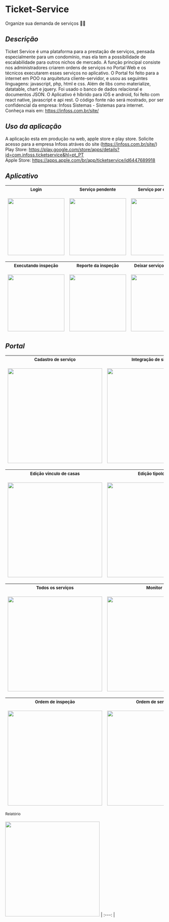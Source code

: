 # Ticket-Service #
Organize sua demanda de serviços 💼🔨

*Descrição* <br>
---
Ticket Service é uma plataforma para a prestação de serviços, pensada especialmente para um condomínio, mas ela tem a possibilidade de escalabilidade para outros nichos de mercado. A função principal consiste nos administradores criarem ordens de serviços no Portal Web e os técnicos executarem esses serviços no aplicativo. 
O Portal foi feito para a internet em POO na arquitetura cliente-servidor, e usou as seguintes linguagens: javascript, php, html e css. Além de libs como materialize, datatable, chart e jquery. Foi usado o banco de dados relacional e documentos JSON. O Aplicativo é híbrido para iOS e android, foi feito com react native, javascript e api rest. O código fonte não será mostrado, por ser confidencial da empresa: Infoss Sistemas - Sistemas para internet. Conheça mais em: https://infoss.com.br/site/ 

*Uso da aplicação* <br>
---
A aplicação esta em produção na web, apple store e play store. Solicite acesso para a empresa Infoss atráves do site (https://infoss.com.br/site/)
<br>
Play Store: https://play.google.com/store/apps/details?id=com.infoss.ticketservice&hl=pt_PT
<br>
Apple Store: https://apps.apple.com/br/app/ticketservice/id6447689918

*Aplicativo* <br>
---
 <sub> Login </sub> <br> <br> <img src="https://play-lh.googleusercontent.com/vLBHdZZ0B3-sNfeadNuS6WL5ylZ_Wq1yeMHbHTYHDg8sqnQQXekb6g0dBRyYHORoxOA=w2560-h1440-rw" width=180 > |<sub> Serviço pendente </sub> <br> <br>  <img src="https://play-lh.googleusercontent.com/X35LtQffGUivdHbWC-0uGWeDivbSBe8h-J_KL-4piZQVEo0YLtm66oL9Uxr5Yvvskmo=w2560-h1440-rw" width=180 >| <sub> Serviço por executar </sub>  <br>  <br>  <img src="https://play-lh.googleusercontent.com/vCwTvIaICMiPTC2AAJOBT5mqf-ACICYjywDzbGI_N5MvMgP1zLlg9cNIHa2yio0kijc=w2560-h1440-rw" width=180 >| <sub> Ver detalhes serviço </sub> <br>  <br> <img src="https://play-lh.googleusercontent.com/nVSz7KeZh7Q99MLQ6nlQ_OCPR2wqBnC6lBg9LLzhGQclKyLKlRFlWuLcoCBLCECEPg=w2560-h1440-rw" width=180 > |<sub> Executando serviço </sub>  <br>  <br> <img src="https://play-lh.googleusercontent.com/odK8hcMO-FMIG-TmqS0kV9urWoHR78bK6WtcnWIo5_UwRwag9B55ZV_78wRBfinEZZsI=w2560-h1440-rw" width=180 > 
| :---: | :---: | :---: | :---: | :---: | 

 <sub> Executando inspeção </sub> <br> <br> <img src="https://play-lh.googleusercontent.com/aaBv-b0N6STRlvnHDfLlomK8gYnFB5p5tR2DrezSUS_PEqyt2mMhJmQtZvb_TifaQg=w2560-h1440-rw" width=180 > |<sub> Reporte da inspeção </sub> <br> <br>  <img src="https://play-lh.googleusercontent.com/ZBxme8354_P4tWmwGSeHnePBJrPx7DPY3LiQk1ZkfTZq4F7oy84WinfYjLydrKo6gSc=w2560-h1440-rw" width=180 >| <sub> Deixar serviço pendente </sub>  <br>  <br>  <img src="https://play-lh.googleusercontent.com/lBtdaW068v3zH_gzBkCImDLwxTjuc1YVThWrzfnkDK_H6YPiF7tq2FCG8-gV1EHCknmi=w2560-h1440-rw" width=180 >
| :---: | :---: | :---: |  

*Portal* <br>
---
<sub> Cadastro de serviço </sub> <br> <br> <img src="https://github.com/MairaSantoss/Ticket-Service/assets/89280923/48716865-f3b2-4572-89eb-a0d445868752" height=300 > |<sub> Integração de sistema </sub> <br> <br>  <img src="https://github.com/MairaSantoss/Ticket-Service/assets/89280923/96b66547-d7c4-4ecf-b2b6-1c2adf590bf2" height=300 >
| :---: | :---: | 

<sub> Edição vinculo de casas </sub> <br> <br> <img src="https://github.com/MairaSantoss/Ticket-Service/assets/89280923/624eeacf-f211-41db-bb1b-df7627b4363a"  height=300> |<sub> Edição tipologia </sub> <br> <br>  <img src="https://github.com/MairaSantoss/Ticket-Service/assets/89280923/082c3e66-1d2d-4af0-a4c0-8f4100b916a7"  height=300 >
| :---: | :---: | 

<sub> Todos os serviços </sub> <br> <br> <img src="https://github.com/MairaSantoss/Ticket-Service/assets/89280923/097d3d0c-c90f-42af-8844-f61d45fb372b"  height=300> |<sub> Monitor </sub> <br> <br>  <img src="https://github.com/MairaSantoss/Ticket-Service/assets/89280923/aabc776b-c7a7-452f-965b-9e67da4f5325"  height=300 >
| :---: | :---: | 

<sub> Ordem de inspeção </sub> <br> <br> <img src="https://github.com/MairaSantoss/Ticket-Service/assets/89280923/b132eaaf-5de7-49a3-8a63-0a84582b3809"  height=300> |<sub> Ordem de serviço </sub> <br> <br>  <img src="https://github.com/MairaSantoss/Ticket-Service/assets/89280923/17ea6fd3-5872-4013-b9de-19ab8432b069"  height=300 >
| :---: | :---: | 

<sub> Relatório </sub> <br> <br>  <img src="https://github.com/MairaSantoss/Ticket-Service/assets/89280923/7737b6d9-0d64-425a-8926-88c3bfab572f"  height=300 >
| :---: |



